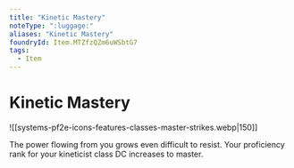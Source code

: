 ```yaml
---
title: "Kinetic Mastery"
noteType: ":luggage:"
aliases: "Kinetic Mastery"
foundryId: Item.MTZfzQZm6uWSbtG7
tags:
  - Item
---
```


# Kinetic Mastery
![[systems-pf2e-icons-features-classes-master-strikes.webp|150]]

The power flowing from you grows even difficult to resist. Your proficiency rank for your kineticist class DC increases to master.
